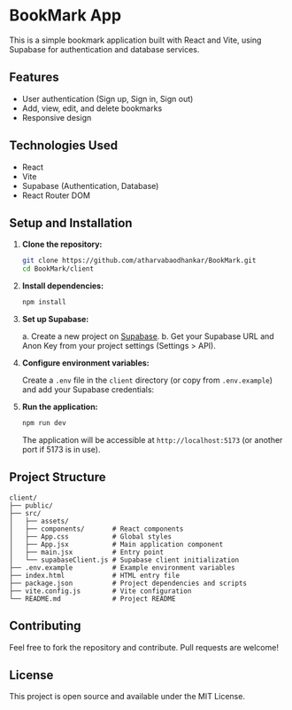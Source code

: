 # BookMark App

This is a simple bookmark application built with React and Vite, using Supabase for authentication and database services.

## Features

- User authentication (Sign up, Sign in, Sign out)
- Add, view, edit, and delete bookmarks
- Responsive design

## Technologies Used

- React
- Vite
- Supabase (Authentication, Database)
- React Router DOM


## Setup and Installation

1.  **Clone the repository:**

    ```bash
    git clone https://github.com/atharvabaodhankar/BookMark.git
    cd BookMark/client
    ```

2.  **Install dependencies:**

    ```bash
    npm install
    ```

3.  **Set up Supabase:**

    a. Create a new project on [Supabase](https://supabase.io/).
    b. Get your Supabase URL and Anon Key from your project settings (Settings > API).

4.  **Configure environment variables:**

    Create a `.env` file in the `client` directory (or copy from `.env.example`) and add your Supabase credentials:


5.  **Run the application:**

    ```bash
    npm run dev
    ```

    The application will be accessible at `http://localhost:5173` (or another port if 5173 is in use).

## Project Structure

```
client/
├── public/
├── src/
│   ├── assets/
│   ├── components/       # React components
│   ├── App.css           # Global styles
│   ├── App.jsx           # Main application component
│   ├── main.jsx          # Entry point
│   └── supabaseClient.js # Supabase client initialization
├── .env.example          # Example environment variables
├── index.html            # HTML entry file
├── package.json          # Project dependencies and scripts
├── vite.config.js        # Vite configuration
└── README.md             # Project README
```

## Contributing

Feel free to fork the repository and contribute. Pull requests are welcome!

## License

This project is open source and available under the MIT License.
